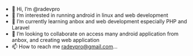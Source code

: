 - 👋 Hi, I’m @radevpro
- 👀 I’m interested in running android in linux and web development
- 🌱 I’m currently learning anbox and web development especially PHP and Laravel
- 💞️ I’m looking to collaborate on access many android application from anbox, and creating web application
- 📫 How to reach me radevpro@gmail.com...

<!---
radevpro/radevpro is a ✨ special ✨ repository because its `README.md` (this file) appears on your GitHub profile.
You can click the Preview link to take a look at your changes.
--->
